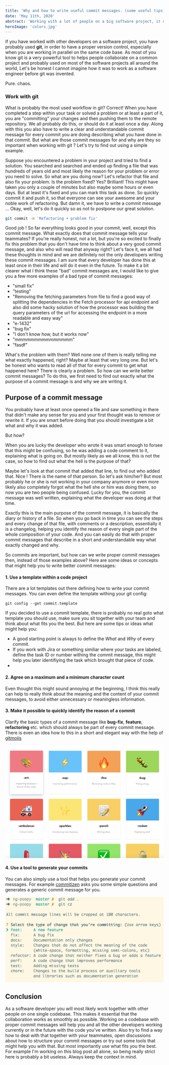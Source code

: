 ```yaml
---
title: 'Why and how to write useful commit messages. (some useful tips)'
date: 'May 11th, 2020'
abstract: 'Working with a lot of people on a big software project, it makes sense to think about your way of writing commit messages'
heroImage: 'colors.jpg'
---
```


If you have worked with other developers on a software project, you have probably used **git**, in order to have a proper version control, especially when you are working in parallel on the same code base. As most of you know git is a very powerful tool to helps people collaborate on a common project and probably used on most of the software projects all around the world, Let's be honest I cannot imagine how it was to work as a software engineer before git was invented.

Pure. chaos.

### Work with git

What is probably the most used workflow in git? Correct! When you have completed a step within your task or solved a problem or at least a part of it, you are "committing" your changes and then pushing them to the remote repository. We all probably do this, or should do it at least once a day. Along with this you also have to write a clear and understandable commit message for every commit you are doing describing what you have done in that commit. But what are those commit messages for and why are they so important when working with git ? Let's try to find out using a simple example.

Suppose you encountered a problem in your project and tried to find a solution. You searched and searched and ended up finding a file that was hundreds of years old and most likely the reason for your problem or error you need to solve. So what are you doing now? Let's refactor that file and also fix your problem. Is the problem fixed? Yes? Brilliant! This might have taken you only a couple of minutes but also maybe some hours or even days. But at least it's fixed and you can mark this task as done.
So quickly commit it and push it, so that everyone can see your awesome and your noble work of refactoring. But damn it, we have to write a commit message ...
Okay, well, let's do it quickly so as not to postpone our great solution.

```bash
git commit -m 'Refactoring + problem fix'
```

Good job ! So far everything looks good in your commit, well, except this commit message.
What exactly does that commit message tells your teammates? If you're really honest, not a lot, but you're so excited to finally fix this problem that you don't have time to think about a very good commit message, and also who will read that anyway right? Let's face it, we all had these thoughts in mind and we are definitely not the only developers writing these commit messages. I am sure that every developer has done this at least once in their life and will do it even in the future.
To make it a bit clearer what I think these "bad" commit messages are, I would like to give you a few more examples of a bad type of commit messages:

- "small fix"
- "testing"
- "Removing the fetching parameters from file to find a good way of splitting the dependencies in the Fetch processor for api endpoint and also did some hacky solution of how the processor was building the query parameters of the url for accessing the endpoint in a more readable and easy way"
- "e-1432"
- "bug fix"
- "I don't know how, but it works now"
- "mmmmmmmmmmmmmmm"
- "fasdf"

What's the problem with them? Well none one of them is really telling me what exactly happened, right? Maybe at least that very long one. But let's be honest who wants to read all of that for every commit to get what happened here?
There is clearly a problem. So how can we write better commit messages? To do this, we first need to find out exactly what the purpose of a commit message is and why we are writing it.

## Purpose of a commit message

You probably have at least once opened a file and saw something in there that didn't make any sense for you and your first thought was to remove or rewrite
it. If you are smart before doing that you should investigate a bit what and why it was added.

But how?

When you are lucky the developer who wrote it was smart enough to forsee that this might be confusing, so he was adding a code comment to it, explaining what is going on.
But mostly likely as we all know, this is not the case, so how to find out what the hell is the purpose of that?

Maybe let's look at that commit that added that line, to find out who added that.
Nice ! There is the name of that person. So let's ask him/her? But most probably he or she is not working in your company anymore or even more likely also completely forgot what the hell she or him was doing there, so now you are two people being confused.
Lucky for you, the commit message was well written, explaining what the developer was doing at that time.

Exactly this is the main purpose of the commit message, it is basically the diary or history of a file. So when you go back in time you can see the steps and every change of that file, with comments or a description, essentially it is a changelog, helping you identify the reason of every single part of the whole composition of your code. And you can easily do that with proper commit messages that describe in a short and understandable way what exactly changed and why.

So commits are important, but how can we write proper commit messages then, instead of those examples above?
Here are some ideas or concepts that might help you to write better commit messages:

#### 1. Use a template within a code project

There are a lot templates out there defining how to write your commit messages. You can even define the template withing your git config:

```
git config --get commit.template
```

If you decided to use a commit template, there is probably no real goto what template you should use, make sure you sit together with your team and think about what fits you the best. But here are some tips or ideas what might help you:

- A good starting point is always to define the _What_ and _Why_ of every commit.
- If you work with Jira or something similiar where your tasks are labeled, define the task ID or number withing the commit message, this might help you later identifiying the task which brought that piece of code.
-

#### 2. Agree on a maximum and a minimum character count

Even thought this might sound annoying at the beginning, I think this really can help to really think about the meaning and the content of your commit messages, to avoid either unnecessary or meaningless information.

#### 3. Make it possible to quickly identify the reason of a commit

Clarify the basic types of a commit message like **bug-fix**, **feature**, **refactoring** etc. which should always be part of every commit message.
There is even an idea how to this in a short and elegant way with the help of [gitmojis](https://gitmoji.carloscuesta.me)

![Gitmoji example](./gitmoji.png)

#### 4. Use a tool to generate your commits

You can also simply use a tool that helps you generate your commit messages. For example [commitizen](http://commitizen.github.io/cz-cli/) asks you some simple questions and generates a generic commit message for you.

![Commitizen example](./add-commit.png)

## Conclusion

As a software developer you will most likely work together with other people on one single codebase. This makes it essential that the collaboration works as smoothly as possible.
Working on a codebase with proper commit messages will help you and all the other developers working currently or in the future with the code you've written.
Also try to find a way how to deal with that together with your teammates, open discussions about how to structure your commit messages or try out some tools that might help you with that.
But most importantly use what fits you the best. For example I'm working on this blog post all alone, so being really strict here is probably a bit useless. Always keep the context in mind.
